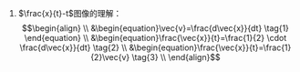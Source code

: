 1. $\frac{x}{t}-t$图像的理解：
$$\begin{align} \\
&\begin{equation}\vec{v}=\frac{d\vec{x}}{dt} \tag{1} \end{equation} \\
&\begin{equation}\frac{\vec{x}}{t}=\frac{1}{2} \cdot \frac{d\vec{x}}{dt} \tag{2} \\ 
&\begin{equation}\frac{\vec{x}}{t}=\frac{1}{2}\vec{v} \tag{3} \\
\end{align}$$
